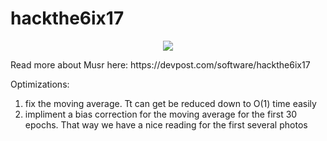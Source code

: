 # hackthe6ix17
<p align="center">
<img src="https://chongcurtis.com/photos/inner_musr.gif">
</p>
Read more about Musr here: https://devpost.com/software/hackthe6ix17

Optimizations:
1. fix the moving average. Tt can get be reduced down to O(1) time easily
2. impliment a bias correction for the moving average for the first 30 epochs. That way we have a nice reading for the first several photos
